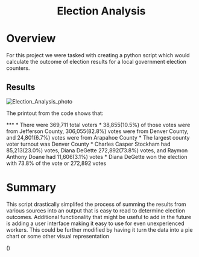 <h1 Align="Center">
  
  Election Analysis

  # Overview
  
  <p>For this project we were tasked with creating a python script which would calculate the outcome of election results for a local government election counters.</p>
  
  ## Results
  ![Election_Analysis_photo](https://user-images.githubusercontent.com/106105597/177871384-b78d9328-469f-49e7-bf07-f859751fe8a6.png)
  <p>The printout from the code shows that:</p> 
***
  * There were 369,711 total voters
  * 38,855(10.5%) of those votes were from Jefferson County, 306,055(82.8%) votes were from Denver County, and 24,801(6.7%) votes were from Arapahoe County
  * The largest county voter turnout was Denver County
  * Charles Casper Stockham had 85,213(23.0%) votes, Diana DeGette 272,892(73.8%) votes, and Raymon Anthony Doane had 11,606(3.1%) votes
  * Diana DeGette won the election with 73.8% of the vote or 272,892 votes
  
    
  # Summary
  <p>This script drastically simplifed the process of summing the results from various sources into an output that is easy to read to determine election outcomes.     Additional functionality that might be useful to add in the future is adding a user interface making it easy to use for even unexperienced workers. This could be further modified by having it turn the data into a pie chart or some other visual representation
  </p>()

  
  
